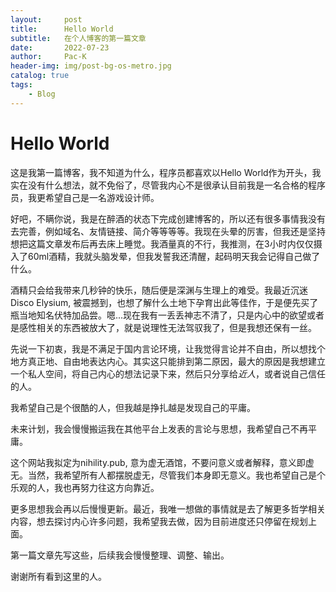 ```yaml
---
layout:     post
title:      Hello World
subtitle:   在个人博客的第一篇文章
date:       2022-07-23
author:     Pac-K
header-img: img/post-bg-os-metro.jpg
catalog: true
tags:
    - Blog
---
```


# Hello World
这是我第一篇博客，我不知道为什么，程序员都喜欢以Hello World作为开头，我实在没有什么想法，就不免俗了，尽管我内心不是很承认目前我是一名合格的程序员，我更希望自己是一名游戏设计师。

好吧，不瞒你说，我是在醉酒的状态下完成创建博客的，所以还有很多事情我没有去完善，例如域名、友情链接、简介等等等等。我现在头晕的厉害，但我还是坚持想把这篇文章发布后再去床上睡觉。我酒量真的不行，我推测，在3小时内仅仅摄入了60ml酒精，我就头脑发晕，但我发誓我还清醒，起码明天我会记得自己做了什么。

酒精只会给我带来几秒钟的快乐，随后便是深渊与生理上的难受。我最近沉迷Disco Elysium, 被震撼到，也想了解什么土地下孕育出此等佳作，于是便先买了瓶当地知名伏特加品尝。嗯...现在我有一丢丢神志不清了，只是内心中的欲望或者是感性相关的东西被放大了，就是说理性无法驾驭我了，但是我想还保有一丝。

先说一下初衷，我是不满足于国内言论环境，让我觉得言论并不自由，所以想找个地方真正地、自由地表达内心。其实这只能排到第二原因，最大的原因是我想建立一个私人空间，将自己内心的想法记录下来，然后只分享给*近人*，或者说自己信任的人。

我希望自己是个很酷的人，但我越是挣扎越是发现自己的平庸。

未来计划，我会慢慢搬运我在其他平台上发表的言论与思想，我希望自己不再平庸。

这个网站我拟定为nihility.pub, 意为虚无酒馆，不要问意义或者解释，意义即虚无。当然，我希望所有人都摆脱虚无，尽管我们本身即无意义。我也希望自己是个乐观的人，我也再努力往这方向靠近。

更多思想我会再以后慢慢更新。最近，我唯一想做的事情就是去了解更多哲学相关内容，想去探讨内心许多问题，我希望我去做，因为目前进度还只停留在规划上面。

第一篇文章先写这些，后续我会慢慢整理、调整、输出。

谢谢所有看到这里的人。